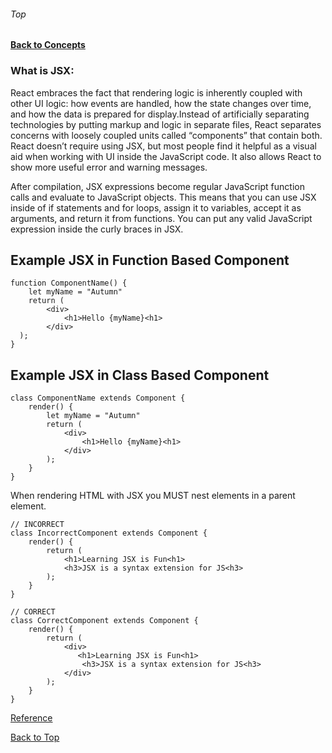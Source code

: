 ###### Top
#### [Back to Concepts](README.md)

### What is JSX:
React embraces the fact that rendering logic is inherently coupled with other UI logic: how events are handled, how the state changes over time, and how the data is prepared for display.Instead of artificially separating technologies by putting markup and logic in separate files, React separates concerns with loosely coupled units called “components” that contain both. React doesn’t require using JSX, but most people find it helpful as a visual aid when working with UI inside the JavaScript code. It also allows React to show more useful error and warning messages.

After compilation, JSX expressions become regular JavaScript function calls and evaluate to JavaScript objects. This means that you can use JSX inside of if statements and for loops, assign it to variables, accept it as arguments, and return it from functions. You can put any valid JavaScript expression inside the curly braces in JSX.

## Example JSX in Function Based Component
```JSX
function ComponentName() {
    let myName = "Autumn"
    return (
        <div>
            <h1>Hello {myName}<h1>
        </div>
  );
}
```
## Example JSX in Class Based Component
```JSX
class ComponentName extends Component {
    render() {
        let myName = "Autumn"
        return (
            <div>
                <h1>Hello {myName}<h1>
            </div>
        );
    }
}
```

When rendering HTML with JSX you MUST nest elements in a parent element.
```JSX
// INCORRECT
class IncorrectComponent extends Component {
    render() {
        return (
            <h1>Learning JSX is Fun<h1>
            <h3>JSX is a syntax extension for JS<h3>
        );
    }
}
```

```JSX
// CORRECT
class CorrectComponent extends Component {
    render() {
        return (
            <div>
               <h1>Learning JSX is Fun<h1>
                <h3>JSX is a syntax extension for JS<h3>
            </div>
        );
    }
}
```
[Reference](https://reactjs.org/docs/introducing-jsx.html)

[Back to Top](#Top)